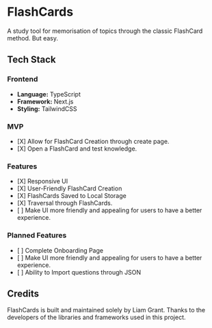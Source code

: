 <h1>FlashCards</h1>

<p>A study tool for memorisation of topics through the classic FlashCard method. But easy.</p>

<h2>Tech Stack</h2>

<h3>Frontend</h3>

<ul>
	<li><strong>Language:</strong> TypeScript</li>
	<li><strong>Framework:</strong> Next.js</li>
	<li><strong>Styling:</strong> TailwindCSS</li>
</ul>

<h3>MVP</h3>
<ul>
<li>[X] Allow for FlashCard Creation through create page.</li>
<li>[X] Open a FlashCard and test knowledge.</li>
</ul>

<h3>Features</h3>
<ul>
  <li>[X] Responsive UI</li>
  <li>[X] User-Friendly FlashCard Creation</li>
  <li>[X] FlashCards Saved to Local Storage</li>
  <li>[X] Traversal through FlashCards.</li>
  <li>[ ] Make UI more friendly and appealing for users to have a better experience.</li>
</ul>

<h3>Planned Features</h3>
<ul>
  <li>[ ] Complete Onboarding Page</li>
  <li>[ ] Make UI more friendly and appealing for users to have a better experience.</li>
  <li>[ ] Ability to Import questions through JSON</li>
</ul>

<!--
<h3>Bugs to Fix</h3>
<ul>
	<li>[ ] </li>
	<li>[ ] </li>
	<li>[ ] </li>
</ul>
-->
<h2>Credits</h2>

<p>FlashCards is built and maintained solely by Liam Grant. Thanks to the developers of the libraries and frameworks used in this project.</p>
